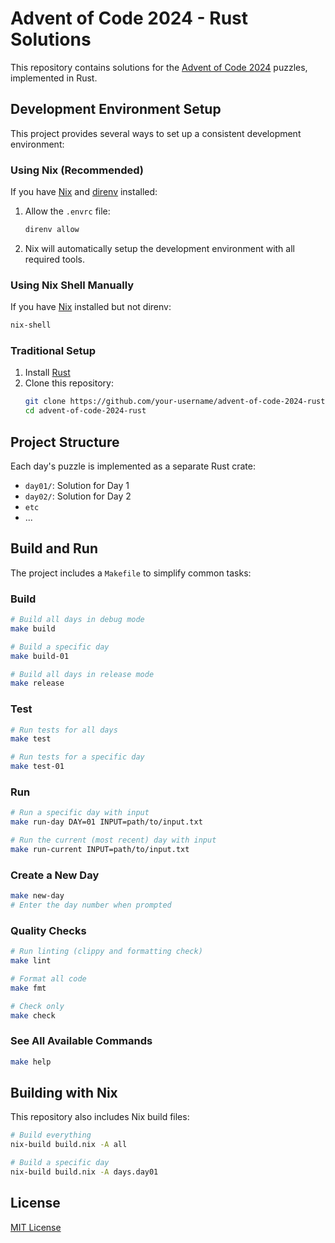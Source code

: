 # Advent of Code 2024 - Rust Solutions

This repository contains solutions for the [Advent of Code 2024](https://adventofcode.com/2024) puzzles, implemented in Rust.

## Development Environment Setup

This project provides several ways to set up a consistent development environment:

### Using Nix (Recommended)

If you have [Nix](https://nixos.org/) and [direnv](https://direnv.net/) installed:

1. Allow the `.envrc` file:
   ```bash
   direnv allow
   ```

2. Nix will automatically setup the development environment with all required tools.

### Using Nix Shell Manually

If you have [Nix](https://nixos.org/) installed but not direnv:

```bash
nix-shell
```

### Traditional Setup

1. Install [Rust](https://www.rust-lang.org/tools/install)
2. Clone this repository:
   ```bash
   git clone https://github.com/your-username/advent-of-code-2024-rust
   cd advent-of-code-2024-rust
   ```

## Project Structure

Each day's puzzle is implemented as a separate Rust crate:

- `day01/`: Solution for Day 1
- `day02/`: Solution for Day 2
- `etc`
- ...

## Build and Run

The project includes a `Makefile` to simplify common tasks:

### Build

```bash
# Build all days in debug mode
make build

# Build a specific day
make build-01

# Build all days in release mode
make release
```

### Test

```bash
# Run tests for all days
make test

# Run tests for a specific day
make test-01
```

### Run

```bash
# Run a specific day with input
make run-day DAY=01 INPUT=path/to/input.txt

# Run the current (most recent) day with input
make run-current INPUT=path/to/input.txt
```

### Create a New Day

```bash
make new-day
# Enter the day number when prompted
```

### Quality Checks

```bash
# Run linting (clippy and formatting check)
make lint

# Format all code
make fmt

# Check only
make check
```

### See All Available Commands

```bash
make help
```

## Building with Nix

This repository also includes Nix build files:

```bash
# Build everything
nix-build build.nix -A all

# Build a specific day
nix-build build.nix -A days.day01
```

## License

[MIT License](License.md)